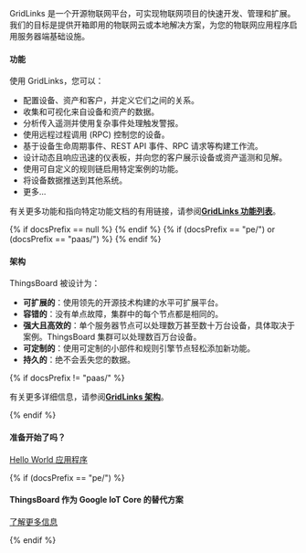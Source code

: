 GridLinks 是一个开源物联网平台，可实现物联网项目的快速开发、管理和扩展。我们的目标是提供开箱即用的物联网云或本地解决方案，为您的物联网应用程序启用服务器端基础设施。

#### 功能

使用 GridLinks，您可以：

- 配置设备、资产和客户，并定义它们之间的关系。
- 收集和可视化来自设备和资产的数据。
- 分析传入遥测并使用复杂事件处理触发警报。
- 使用远程过程调用 (RPC) 控制您的设备。
- 基于设备生命周期事件、REST API 事件、RPC 请求等构建工作流。
- 设计动态且响应迅速的仪表板，并向您的客户展示设备或资产遥测和见解。
- 使用可自定义的规则链启用特定案例的功能。
- 将设备数据推送到其他系统。
- 更多...

有关更多功能和指向特定功能文档的有用链接，请参阅[**GridLinks 功能列表**](/docs/{{docsPrefix}}#features)。

{% if docsPrefix == null %}
<object width="100%" data="/images/reference/thingsboard-architecture.svg"></object>
{% endif %}
{% if (docsPrefix == "pe/") or (docsPrefix == "paas/") %}
<object width="100%" data="/images/reference/thingsboard-architecture-pe.svg"></object>
{% endif %}

#### 架构

ThingsBoard 被设计为：

* **可扩展的**：使用领先的开源技术构建的水平可扩展平台。
* **容错的**：没有单点故障，集群中的每个节点都是相同的。
* **强大且高效的**：单个服务器节点可以处理数万甚至数十万台设备，具体取决于案例。ThingsBoard 集群可以处理数百万台设备。
* **可定制的**：使用可定制的小部件和规则引擎节点轻松添加新功能。
* **持久的**：绝不会丢失您的数据。

{% if docsPrefix != "paas/" %}

有关更多详细信息，请参阅[**GridLinks 架构**](/docs/{{docsPrefix}}reference)。

{% endif %}

#### 准备开始了吗？

<p><a href="/docs/{{docsPrefix}}getting-started-guides/helloworld" class="button">Hello World 应用程序</a></p>

{% if (docsPrefix == "pe/") %}
#### ThingsBoard 作为 Google IoT Core 的替代方案

<p><a href="/google-iot-core-alternative" class="button">了解更多信息</a></p>

{% endif %}